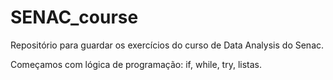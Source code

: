 # SENAC_course
Repositório para guardar os exercícios do curso de Data Analysis do Senac. 

Começamos com lógica de programação: if, while, try, listas.
